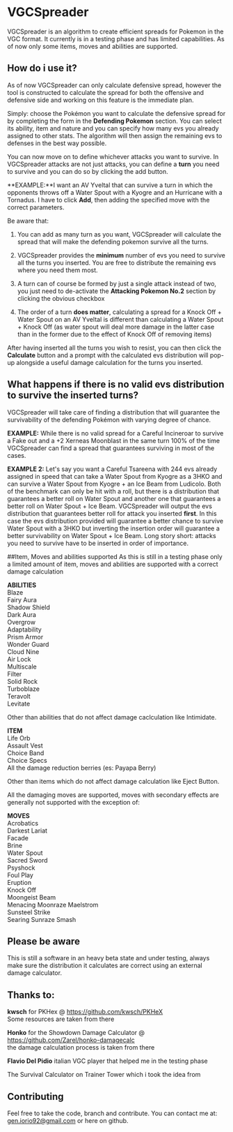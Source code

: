 # VGCSpreader
VGCSpreader is an algorithm to create efficient spreads for Pokemon in the VGC format. It currently is in a testing phase and has limited capabilities. As of now only some items, moves and abilities are supported.

## How do i use it?
As of now VGCSpreader can only calculate defensive spread, however the tool is constructed to calculate the spread for both the offensive and defensive side and working on this feature is the immediate plan.

Simply: choose the Pokémon you want to calculate the defensive spread for by completing the form in the **Defending Pokemon** section. You can select its ability, item and nature and you can specify how many evs you already assigned to other stats. The algorithm will then assign the remaining evs to defenses in the best way possible.

You can now move on to define whichever attacks you want to survive. In VGCSpreader attacks are not just attacks, you can define a **turn** you need to survive and you can do so by clicking the add button.

**EXAMPLE:**I want an AV Yveltal that can survive a turn in which the opponents throws off a Water Spout with a Kyogre and an Hurricane with a Tornadus. I have to click **Add**, then adding the specified move with the correct parameters. 

Be aware that:
1) You can add as many turn as you want, VGCSpreader will calculate the spread that will make the defending pokemon survive all the turns.

2) VGCSpreader provides the **minimum** number of evs you need to survive all the turns you inserted. You are free to distribute the remaining evs where you need them most.

2) A turn can of course be formed by just a single attack instead of two, you just need to de-activate the **Attacking Pokemon No.2** section by clicking the obvious checkbox

3) The order of a turn **does matter**, calculating a spread for a Knock Off + Water Spout on an AV Yveltal is different than calculating a Water Spout + Knock Off (as water spout will deal more damage in the latter case than in the former due to the effect of Knock Off of removing items)

After having inserted all the turns you wish to resist, you can then click the **Calculate** button and a prompt with the calculated evs distribution will pop-up alongside a useful damage calculation for the turns you inserted.

## What happens if there is no valid evs distribution to survive the inserted turns?
VGCSpreader will take care of finding a distribution that will guarantee the survivability of the defending Pokémon with varying degree of chance.

**EXAMPLE:** While there is no valid spread for a Careful Incineroar to survive a Fake out and a +2 Xerneas Moonblast in the same turn 100% of the time VGCSpreader can find a spread that guarantees surviving in most of the cases.

**EXAMPLE 2:** Let's say you want a Careful Tsareena with 244 evs already assigned in speed that can take a Water Spout from Kyogre as a 3HKO and can survive a Water Spout from Kyogre + an Ice Beam from Ludicolo. Both of the benchmark can only be hit with a roll, but there is a distribution that guarantees a better roll on Water Spout and another one that guarantees a better roll on Water Spout + Ice Beam. VGCSpreader will output the evs distribution that guarantees better roll for attack you inserted **first**. In this case the evs distribution provided will guarantee a better chance to survive Water Spout with a 3HKO but inverting the insertion order will guarantee a better survivability on Water Spout + Ice Beam.
Long story short: attacks you need to survive have to be inserted in order of importance.

##Item, Moves and abilities supported
As this is still in a testing phase only a limited amount of item, moves and abilities are supported with a correct damage calculation

**ABILITIES**  
Blaze  
Fairy Aura  
Shadow Shield  
Dark Aura  
Overgrow  
Adaptability  
Prism Armor  
Wonder Guard  
Cloud Nine  
Air Lock  
Multiscale  
Filter  
Solid Rock  
Turboblaze  
Teravolt  
Levitate  

Other than abilities that do not affect damage caclculation like Intimidate.

**ITEM**  
Life Orb  
Assault Vest  
Choice Band  
Choice Specs  
All the damage reduction berries (es: Payapa Berry)  

Other than items which do not affect damage calculation like Eject Button.

All the damaging moves are supported, moves with secondary effects are generally not supported with the exception of:

**MOVES**  
Acrobatics  
Darkest Lariat  
Facade  
Brine  
Water Spout  
Sacred Sword  
Psyshock  
Foul Play  
Eruption  
Knock Off  
Moongeist Beam  
Menacing Moonraze Maelstrom  
Sunsteel Strike  
Searing Sunraze Smash  

## Please be aware
This is still a software in an heavy beta state and under testing, always make sure the distribution it calculates are correct using an external damage calculator.

## Thanks to:
**kwsch** for PKHex @ https://github.com/kwsch/PKHeX  
Some resources are taken from there

**Honko** for the Showdown Damage Calculator @ https://github.com/Zarel/honko-damagecalc  
the damage calculation process is taken from there

**Flavio Del Pidio** italian VGC player that helped me in the testing phase

The Survival Calculator on Trainer Tower which i took the idea from

## Contributing
Feel free to take the code, branch and contribute. You can contact me at: gen.iorio92@gmail.com or here on github.
